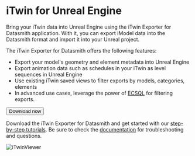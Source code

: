 # iTwin for Unreal Engine

Bring your iTwin data into Unreal Engine using the iTwin Exporter for Datasmith application.
With it, you can export iModel data into the Datasmith format and import it into
your Unreal project.

The iTwin Exporter for Datasmith offers the following features:

- Export your model's geometry and element metadata into Unreal Engine
- Export animation data such as schedules in your iTwin as level sequences in Unreal Engine
- Use existing iTwin saved views to filter exports by models, categories, elements
- In advanced use cases, leverage the power of [ECSQL](https://www.itwinjs.org/learning/ecsql/) for filtering exports.

<a href="https://autoupdatecdn.bentley.com/itwinexporterdatasmith/iTwinDatasmithExporterSetup.exe" download>
  <button class="iui-button iui-high-visibility download-button" type="button">
    <span class="iui-label">
      Download now
    </span>
  </button>
</a>

Download the iTwin Exporter for Datasmith and get started with our
[step-by-step tutorials](/unreal/integration/tutorials).
Be sure to check the [documentation](/unreal/integration/overview) for troubleshooting and questions.

<img src="/unreal-docs-site/images/unreal-export-app-fullscreen.png" alt="iTwinViewer" title="iTwin Viewer" style="max-width:100%;max-height:500px;"/>
